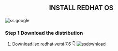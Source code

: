 <h2><p align="center">INSTALL REDHAT OS</h2>

![ss google](https://i0.wp.com/www.webpronews.com/wp-content/uploads/2023/06/Red-Hat-Logo-1.jpg)

### Step 1 Download  the distribution

1. Download iso redhat versi 7.6 👇
   [![ssdownload](https://nobita-gamerz.github.io/img-asset/Download.png)](https://www.adminschoice.com/red-hat-7-x-installation-step-by-step-guide)
